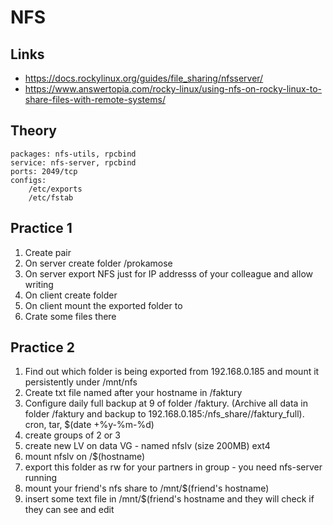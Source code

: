 # NFS

## Links
- https://docs.rockylinux.org/guides/file_sharing/nfsserver/
- https://www.answertopia.com/rocky-linux/using-nfs-on-rocky-linux-to-share-files-with-remote-systems/

## Theory
```
packages: nfs-utils, rpcbind
service: nfs-server, rpcbind
ports: 2049/tcp
configs:
    /etc/exports
    /etc/fstab
```

## Practice 1
1. Create pair
2. On server create folder /prokamose
3. On server export NFS just for IP addresss of your colleague and allow writing
4. On client create folder <name of your colleague>
5. On client mount the exported folder to <name of your colleague>
6. Crate some files there

## Practice 2
1. Find out which folder is being exported from 192.168.0.185 and mount it persistently under /mnt/nfs
2. Create txt file named after your hostname in /faktury
3. Configure daily full backup at 9 of folder /faktury. (Archive all data in folder /faktury and backup to 192.168.0.185:/nfs_share/<yourname>/faktury_full).
cron, tar, $(date +%y-%m-%d)
4. create groups of 2 or 3
5. create new LV on data VG - named nfslv (size 200MB) ext4
6. mount nfslv on /$(hostname)
7. export this folder as rw for your partners in group - you need nfs-server running
8. mount your friend's nfs share to /mnt/$(friend's hostname)
9. insert some text file in /mnt/$(friend's hostname and they will check if they can see and edit